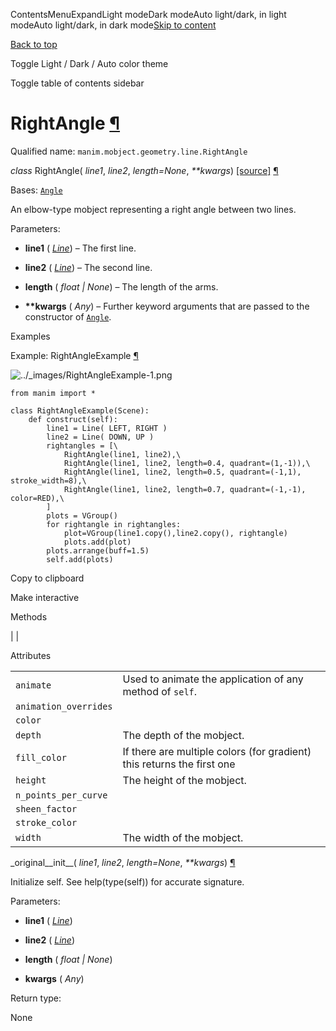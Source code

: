 ContentsMenuExpandLight modeDark modeAuto light/dark, in light modeAuto light/dark, in dark mode[Skip to content](https://docs.manim.community/en/stable/reference/manim.mobject.geometry.line.RightAngle.html#furo-main-content)

[Back to top](https://docs.manim.community/en/stable/reference/manim.mobject.geometry.line.RightAngle.html#)

Toggle Light / Dark / Auto color theme

Toggle table of contents sidebar

# RightAngle [¶](https://docs.manim.community/en/stable/reference/manim.mobject.geometry.line.RightAngle.html\#rightangle "Link to this heading")

Qualified name: `manim.mobject.geometry.line.RightAngle`

_class_ RightAngle( _line1_, _line2_, _length=None_, _\*\*kwargs_) [\[source\]](https://docs.manim.community/en/stable/_modules/manim/mobject/geometry/line.html#RightAngle) [¶](https://docs.manim.community/en/stable/reference/manim.mobject.geometry.line.RightAngle.html#manim.mobject.geometry.line.RightAngle "Link to this definition")

Bases: [`Angle`](https://docs.manim.community/en/stable/reference/manim.mobject.geometry.line.Angle.html#manim.mobject.geometry.line.Angle "manim.mobject.geometry.line.Angle")

An elbow-type mobject representing a right angle between two lines.

Parameters:

- **line1** ( [_Line_](https://docs.manim.community/en/stable/reference/manim.mobject.geometry.line.Line.html#manim.mobject.geometry.line.Line "manim.mobject.geometry.line.Line")) – The first line.

- **line2** ( [_Line_](https://docs.manim.community/en/stable/reference/manim.mobject.geometry.line.Line.html#manim.mobject.geometry.line.Line "manim.mobject.geometry.line.Line")) – The second line.

- **length** ( _float_ _\|_ _None_) – The length of the arms.

- **\*\*kwargs** ( _Any_) – Further keyword arguments that are passed to the constructor of [`Angle`](https://docs.manim.community/en/stable/reference/manim.mobject.geometry.line.Angle.html#manim.mobject.geometry.line.Angle "manim.mobject.geometry.line.Angle").


Examples

Example: RightAngleExample [¶](https://docs.manim.community/en/stable/reference/manim.mobject.geometry.line.RightAngle.html#rightangleexample)

![../_images/RightAngleExample-1.png](https://docs.manim.community/en/stable/_images/RightAngleExample-1.png)

```
from manim import *

class RightAngleExample(Scene):
    def construct(self):
        line1 = Line( LEFT, RIGHT )
        line2 = Line( DOWN, UP )
        rightangles = [\
            RightAngle(line1, line2),\
            RightAngle(line1, line2, length=0.4, quadrant=(1,-1)),\
            RightAngle(line1, line2, length=0.5, quadrant=(-1,1), stroke_width=8),\
            RightAngle(line1, line2, length=0.7, quadrant=(-1,-1), color=RED),\
        ]
        plots = VGroup()
        for rightangle in rightangles:
            plot=VGroup(line1.copy(),line2.copy(), rightangle)
            plots.add(plot)
        plots.arrange(buff=1.5)
        self.add(plots)

```

Copy to clipboard

Make interactive

Methods

|
|

Attributes

|     |     |
| --- | --- |
| `animate` | Used to animate the application of any method of `self`. |
| `animation_overrides` |  |
| `color` |  |
| `depth` | The depth of the mobject. |
| `fill_color` | If there are multiple colors (for gradient) this returns the first one |
| `height` | The height of the mobject. |
| `n_points_per_curve` |  |
| `sheen_factor` |  |
| `stroke_color` |  |
| `width` | The width of the mobject. |

\_original\_\_init\_\_( _line1_, _line2_, _length=None_, _\*\*kwargs_) [¶](https://docs.manim.community/en/stable/reference/manim.mobject.geometry.line.RightAngle.html#manim.mobject.geometry.line.RightAngle._original__init__ "Link to this definition")

Initialize self. See help(type(self)) for accurate signature.

Parameters:

- **line1** ( [_Line_](https://docs.manim.community/en/stable/reference/manim.mobject.geometry.line.Line.html#manim.mobject.geometry.line.Line "manim.mobject.geometry.line.Line"))

- **line2** ( [_Line_](https://docs.manim.community/en/stable/reference/manim.mobject.geometry.line.Line.html#manim.mobject.geometry.line.Line "manim.mobject.geometry.line.Line"))

- **length** ( _float_ _\|_ _None_)

- **kwargs** ( _Any_)


Return type:

None